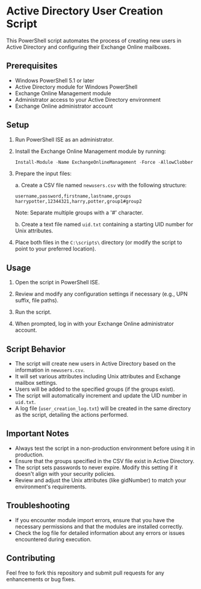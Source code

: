 # Active Directory User Creation Script

This PowerShell script automates the process of creating new users in Active Directory and configuring their Exchange Online mailboxes.

## Prerequisites

- Windows PowerShell 5.1 or later
- Active Directory module for Windows PowerShell
- Exchange Online Management module
- Administrator access to your Active Directory environment
- Exchange Online administrator account

## Setup

1. Run PowerShell ISE as an administrator.

2. Install the Exchange Online Management module by running:

   ```powershell
   Install-Module -Name ExchangeOnlineManagement -Force -AllowClobber
   ```

3. Prepare the input files:

   a. Create a CSV file named `newusers.csv` with the following structure:

      ```
      username,password,firstname,lastname,groups
      harrypotter,12344321,harry,potter,group1#group2
      ```

      Note: Separate multiple groups with a '#' character.

   b. Create a text file named `uid.txt` containing a starting UID number for Unix attributes.

4. Place both files in the `C:\scripts\` directory (or modify the script to point to your preferred location).

## Usage

1. Open the script in PowerShell ISE.

2. Review and modify any configuration settings if necessary (e.g., UPN suffix, file paths).

3. Run the script.

4. When prompted, log in with your Exchange Online administrator account.

## Script Behavior

- The script will create new users in Active Directory based on the information in `newusers.csv`.
- It will set various attributes including Unix attributes and Exchange mailbox settings.
- Users will be added to the specified groups (if the groups exist).
- The script will automatically increment and update the UID number in `uid.txt`.
- A log file (`user_creation_log.txt`) will be created in the same directory as the script, detailing the actions performed.

## Important Notes

- Always test the script in a non-production environment before using it in production.
- Ensure that the groups specified in the CSV file exist in Active Directory.
- The script sets passwords to never expire. Modify this setting if it doesn't align with your security policies.
- Review and adjust the Unix attributes (like gidNumber) to match your environment's requirements.

## Troubleshooting

- If you encounter module import errors, ensure that you have the necessary permissions and that the modules are installed correctly.
- Check the log file for detailed information about any errors or issues encountered during execution.

## Contributing

Feel free to fork this repository and submit pull requests for any enhancements or bug fixes.
